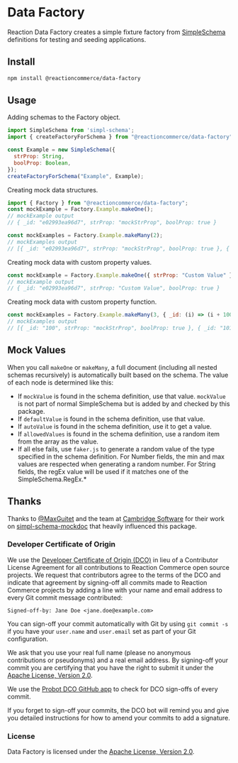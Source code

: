 # Data Factory

Reaction Data Factory creates a simple fixture factory from [SimpleSchema](https://github.com/aldeed/simple-schema-js) definitions for testing and seeding applications.

## Install

```sh
npm install @reactioncommerce/data-factory
```


## Usage

Adding schemas to the Factory object.
``` js
import SimpleSchema from 'simpl-schema';
import { createFactoryForSchema } from "@reactioncommerce/data-factory";

const Example = new SimpleSchema({
  strProp: String,
  boolProp: Boolean,
});
createFactoryForSchema("Example", Example);
```

Creating mock data structures.
``` js
import { Factory } from "@reactioncommerce/data-factory";
const mockExample = Factory.Example.makeOne();
// mockExample output
// { _id: "e02993ea96d7", strProp: "mockStrProp", boolProp: true }

const mockExamples = Factory.Example.makeMany(2);
// mockExamples output
// [{ _id: "e02993ea96d7", strProp: "mockStrProp", boolProp: true }, { _id: "3ff4e0634ecc", strProp: "mockStrProp", boolProp: false }]
```

Creating mock data with custom property values.
``` js
const mockExample = Factory.Example.makeOne({ strProp: "Custom Value" });
// mockExample output
// { _id: "e02993ea96d7", strProp: "Custom Value", boolProp: true }
```

Creating mock data with custom property function.
``` js
const mockExamples = Factory.Example.makeMany(3, { _id: (i) => (i + 100).toString() });
// mockExamples output
// [{ _id: "100", strProp: "mockStrProp", boolProp: true }, { _id: "101", strProp: "mockStrProp", boolProp: false }], { _id: "102", strProp: "mockStrProp", boolProp: false }]
```

## Mock Values

When you call `makeOne` or `makeMany`, a full document (including all nested schemas recursively) is automatically built based on the schema. The value of each node is determined like this:

- If `mockValue` is found in the schema definition, use that value. `mockValue` is not part of normal SimpleSchema but is added by and checked by this package.
- If `defaultValue` is found in the schema definition, use that value.
- If `autoValue` is found in the schema definition, use it to get a value.
- If `allowedValues` is found in the schema definition, use a random item from the array as the value.
- If all else fails, use `faker.js` to generate a random value of the type specified in the schema definition. For Number fields, the min and max values are respected when generating a random number. For String fields, the regEx value will be used if it matches one of the SimpleSchema.RegEx.*

## Thanks
Thanks to [@MaxGuitet](https://github.com/MaxGuitet) and the team at [Cambridge Software](https://github.com/CambridgeSoftwareLtd) for their work on [simpl-schema-mockdoc](https://github.com/CambridgeSoftwareLtd/simpl-schema-mockdoc) that heavily influenced this package.

### Developer Certificate of Origin
We use the [Developer Certificate of Origin (DCO)](https://developercertificate.org/) in lieu of a Contributor License Agreement for all contributions to Reaction Commerce open source projects. We request that contributors agree to the terms of the DCO and indicate that agreement by signing-off all commits made to Reaction Commerce projects by adding a line with your name and email address to every Git commit message contributed:
```
Signed-off-by: Jane Doe <jane.doe@example.com>
```

You can sign-off your commit automatically with Git by using `git commit -s` if you have your `user.name` and `user.email` set as part of your Git configuration.

We ask that you use your real full name (please no anonymous contributions or pseudonyms) and a real email address. By signing-off your commit you are certifying that you have the right to submit it under the [Apache License, Version 2.0](./LICENSE).

We use the [Probot DCO GitHub app](https://github.com/apps/dco) to check for DCO sign-offs of every commit.

If you forget to sign-off your commits, the DCO bot will remind you and give you detailed instructions for how to amend your commits to add a signature.


### License
Data Factory is licensed under the [Apache License, Version 2.0](./LICENSE).
